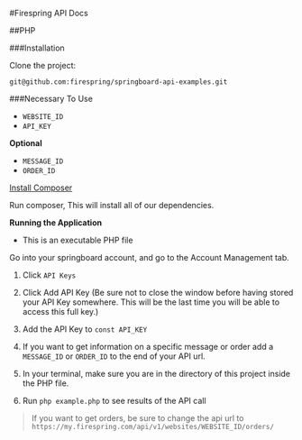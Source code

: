 #Firespring API Docs

##PHP

###Installation

Clone the project:

```
git@github.com:firespring/springboard-api-examples.git
```

###Necessary To Use

* `WEBSITE_ID`
* `API_KEY`

**Optional**

* `MESSAGE_ID`
* `ORDER_ID`

[Install Composer](https://getcomposer.org/) 

Run composer, This will install all of our dependencies.

**Running the Application**

* This is an executable PHP file

Go into your springboard account, and go to the Account Management tab. 

1. Click `API Keys`

2. Click Add API Key (Be sure not to close the window before having stored your API Key somewhere.
This will be the last time you will be able to access this full key.)

3. Add the API Key to `const API_KEY`

4. If you want to get information on a specific message or order add a `MESSAGE_ID` or `ORDER_ID` to the end of
your API url.

5. In your terminal, make sure you are in the directory of this project inside the PHP file.

6. Run `php example.php` to see results of the API call

> If you want to get orders, be sure to change the api url to `https://my.firespring.com/api/v1/websites/WEBSITE_ID/orders/`

 